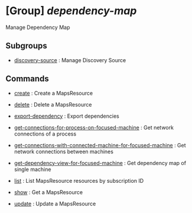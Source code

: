 # [Group] _dependency-map_

Manage Dependency Map

## Subgroups

- [discovery-source](/Commands/dependency-map/discovery-source/readme.md)
: Manage Discovery Source

## Commands

- [create](/Commands/dependency-map/_create.md)
: Create a MapsResource

- [delete](/Commands/dependency-map/_delete.md)
: Delete a MapsResource

- [export-dependency](/Commands/dependency-map/_export-dependency.md)
: Export dependencies

- [get-connections-for-process-on-focused-machine](/Commands/dependency-map/_get-connections-for-process-on-focused-machine.md)
: Get network connections of a process

- [get-connections-with-connected-machine-for-focused-machine](/Commands/dependency-map/_get-connections-with-connected-machine-for-focused-machine.md)
: Get network connections between machines

- [get-dependency-view-for-focused-machine](/Commands/dependency-map/_get-dependency-view-for-focused-machine.md)
: Get dependency map of single machine

- [list](/Commands/dependency-map/_list.md)
: List MapsResource resources by subscription ID

- [show](/Commands/dependency-map/_show.md)
: Get a MapsResource

- [update](/Commands/dependency-map/_update.md)
: Update a MapsResource

